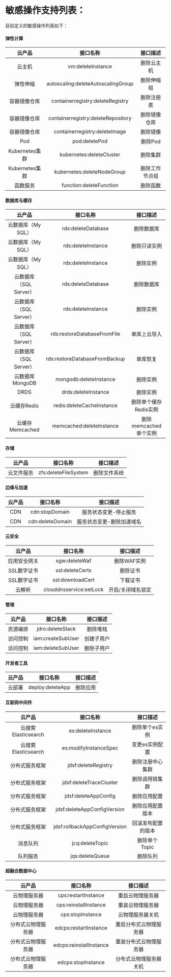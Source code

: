 # 敏感操作支持列表：

目前定义的敏感操作列表如下：

#### 弹性计算
|  **云产品**  | **接口名称** | **接口描述** |
| :----------: | :--------------: | :------: |
| 云主机  |      vm:deleteInstance       |    删除云主机    | 
|     弹性伸缩  |   autoscaling:deleteAutoscalingGroup     |    删除伸缩组  |  
|     容器镜像仓库  |  containerregistry:deleteRegistry   |    删除注册表  |  
|     容器镜像仓库  | containerregistry:deleteRepository   |  删除镜像仓库  | 
|     容器镜像仓库  |  containerregistry:deleteImage   |    删除镜像 |  
|     Pod  |   pod:deletePod    |   删除Pod  | 
|     Kubernetes集群  |   kubernetes:deleteCluster   |   删除集群| 
|    Kubernetes集群  |   kubernetes:deleteNodeGroup    |    删除工作节点组 | 
|    函数服务 |   function:deleteFunction   |    删除函数 | 

#### 数据库与缓存
|  **云产品**  | **接口名称** | **接口描述** |
| :----------: | :--------------: | :------: |
| 云数据库（My SQL）  |      rds:deleteDatabase     |    删除数据库    | 
| 云数据库（My SQL）  |     rds:deleteInstance    |   删除只读实例    | 
| 云数据库（My SQL）  |  rds:deleteInstance    |  删除实例   | 
|     云数据库（SQL Server） |  rds:deleteDatabase    |    删除数据库  |  
|     云数据库（SQL Server） |  rds:deleteInstance    |    删除实例|  
|     云数据库（SQL Server） | rds:restoreDatabaseFromFile   |  单库上云导入|  
|     云数据库（SQL Server） |rds:restoreDatabaseFromBackup |  单库恢复|  
|     云数据库MongoDB |  mongodb:deleteInstance   |    删除实例|  
|     DRDS |  drds:deleteInstance   |    删除实例|  
|     云缓存Redis|  redis:deleteCacheInstance  |    删除单个缓存Redis实例|  
|     云缓存Memcached |  memcached:deleteInstance  |    删除memcached单个实例|  

#### 存储
|  **云产品**  | **接口名称** | **接口描述** |
| :----------: | :--------------: | :------: |
| 云文件服务 |     zfs:deleteFileSystem   |  删除文件系统   | 

#### 边缘与加速
|  **云产品**  | **接口名称** | **接口描述** |
| :----------: | :--------------: | :------: |
| CDN  |     cdn:stopDomain   |    服务状态变更-停止服务   | 
| CDN  |      cdn:deleteDomain    |    服务状态变更-删除加速域名| 

#### 云安全
|  **云产品**  | **接口名称** | **接口描述** |
| :----------: | :--------------: | :------: |
| 应用安全网关  |      sgw:deleteWaf    |    删除WAF实例   | 
| SSL数字证书  |    ssl:deleteCerts    |    删除证书  | 
| SSL数字证书 |      ssl:downloadCert  |    下载证书  | 
| 云解析 |      clouddnsservice:setLock  |    开启/关闭域名锁定 | 

#### 管理
|  **云产品**  | **接口名称** | **接口描述** |
| :----------: | :--------------: | :------: |
| 资源编排 |      jdro:deleteStack  |    删除堆栈  | 
| 访问控制 |     iam:createSubUser |   创建子用户 | 
| 访问控制|     iam:deleteSubUser  |    删除子用户  | 

#### 开发者工具
|  **云产品**  | **接口名称** | **接口描述** |
| :----------: | :--------------: | :------: |
| 云部署|    deploy:deleteApp  |    删除应用 | 

#### 互联网中间件
|  **云产品**  | **接口名称** | **接口描述** |
| :----------: | :--------------: | :------: |
| 云搜索Elasticsearch |      es:deleteInstance  |    删除单个es实例  | 
| 云搜索Elasticsearch |     es:modifyInstanceSpec  |    变更es实例配置  | 
| 分布式服务框架 |     jdsf:deleteRegistry  |    删除注册中心集群  | 
| 分布式服务框架 |   jdsf:deleteTraceCluster |    删除调用链集群 | 
| 分布式服务框架 |    jdsf:deleteAppConfig |    删除应用配置 | 
| 分布式服务框架 |     jdsf:deleteAppConfigVersion |   删除应用配置版本  | 
| 分布式服务框架 |     jdsf:rollbackAppConfigVersion  |    回滚发布配置的版本  | 
| 消息队列 |   jcq:deleteTopic  |    删除单个Topic  | 
| 队列服务 |   jqs:deleteQueue  |  删除队列  | 

#### 超融合数据中心
|  **云产品**  | **接口名称** | **接口描述** |
| :----------: | :--------------: | :------: |
|云物理服务器 |    cps:restartInstance |   重启云物理服务器  | 
| 云物理服务器 |   cps:reinstallInstance  |   重装云物理服务器 | 
| 云物理服务器 |     cps:stopInstance  |    	云物理服务器关机  | 
|分布式云物理服务器 |  edcps:restartInstance |   重启分布式云物理服务器  | 
|分布式云物理服务器|   edcps:reinstallInstance |   重装分布式云物理服务器 | 
|分布式云物理服务器 |     edcps:stopInstance  |    	分布式云物理服务器关机  | 
